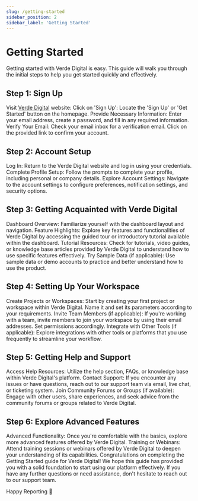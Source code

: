 ```yaml
---
slug: /getting-started
sidebar_position: 2
sidebar_label: 'Getting Started'
---
```


# Getting Started

Getting started with Verde Digital is easy. This guide will walk you through the initial steps to help you get started quickly and effectively.

## Step 1: Sign Up
Visit [Verde Digital](https://vededigital.io) website: Click on 'Sign Up': Locate the 'Sign Up' or 'Get Started' button on the homepage.
Provide Necessary Information: Enter your email address, create a password, and fill in any required information.
Verify Your Email: Check your email inbox for a verification email. Click on the provided link to confirm your account.

## Step 2: Account Setup
Log In: Return to the Verde Digital website and log in using your credentials.
Complete Profile Setup: Follow the prompts to complete your profile, including personal or company details.
Explore Account Settings: Navigate to the account settings to configure preferences, notification settings, and security options.

## Step 3: Getting Acquainted with Verde Digital
Dashboard Overview: Familiarize yourself with the dashboard layout and navigation.
Feature Highlights: Explore key features and functionalities of Verde Digital by accessing the guided tour or introductory tutorial available within the dashboard.
Tutorial Resources: Check for tutorials, video guides, or knowledge base articles provided by Verde Digital to understand how to use specific features effectively.
Try Sample Data (if applicable): Use sample data or demo accounts to practice and better understand how to use the product.

## Step 4: Setting Up Your Workspace
Create Projects or Workspaces: Start by creating your first project or workspace within Verde Digital. Name it and set its parameters according to your requirements.
Invite Team Members (if applicable): If you're working with a team, invite members to join your workspace by using their email addresses. Set permissions accordingly.
Integrate with Other Tools (if applicable): Explore integrations with other tools or platforms that you use frequently to streamline your workflow.

## Step 5: Getting Help and Support
Access Help Resources: Utilize the help section, FAQs, or knowledge base within Verde Digital's platform.
Contact Support: If you encounter any issues or have questions, reach out to our support team via email, live chat, or ticketing system.
Join Community Forums or Groups (if available): Engage with other users, share experiences, and seek advice from the community forums or groups related to Verde Digital.

## Step 6: Explore Advanced Features
Advanced Functionality: Once you're comfortable with the basics, explore more advanced features offered by Verde Digital.
Training or Webinars: Attend training sessions or webinars offered by Verde Digital to deepen your understanding of its capabilities.
Congratulations on completing the Getting Started guide for Verde Digital! We hope this guide has provided you with a solid foundation to start using our platform effectively. If you have any further questions or need assistance, don't hesitate to reach out to our support team.

Happy Reporting 🙂
